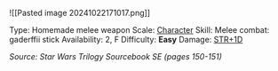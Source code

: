 ![[Pasted image 20241022171017.png]]

Type: Homemade melee weapon
Scale: <u>Character</u>
Skill: Melee combat: gaderffii stick
Availability: 2, F
Difficulty: **Easy**
Damage: <u>STR+1D</u>

*Source: Star Wars Trilogy Sourcebook SE (pages 150-151)*

